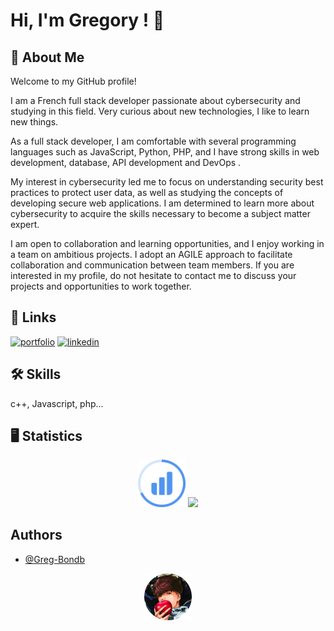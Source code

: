 # Hi, I'm Gregory ! 👋


## 🚀 About Me
Welcome to my GitHub profile!

I am a French full stack developer passionate about cybersecurity and studying in this field. Very curious about new technologies, I like to learn new things.

As a full stack developer, I am comfortable with several programming languages such as JavaScript, Python, PHP, and I have strong skills in web development, database, API development and DevOps .

My interest in cybersecurity led me to focus on understanding security best practices to protect user data, as well as studying the concepts of developing secure web applications. I am determined to learn more about cybersecurity to acquire the skills necessary to become a subject matter expert.

I am open to collaboration and learning opportunities, and I enjoy working in a team on ambitious projects. I adopt an AGILE approach to facilitate collaboration and communication between team members. If you are interested in my profile, do not hesitate to contact me to discuss your projects and opportunities to work together.

## 🔗 Links
[![portfolio](https://img.shields.io/badge/my_portfolio-000?style=for-the-badge&logo=ko-fi&logoColor=white)](https://greg-bondb.github.io/Portfolio-Balatre-Gregory/)
[![linkedin](https://img.shields.io/badge/linkedin-0A66C2?style=for-the-badge&logo=linkedin&logoColor=white)](https://www.linkedin.com/in/gr%C3%A9gory-balatre-6a2187220/)

## 🛠 Skills
c++, Javascript, php...

## 🖥️ Statistics
<p align="center">
  <img width=15% src="imports/stats.svg" alt="GitHub Readme Stats" />
  <img src="https://github-readme-stats.vercel.app/api?username={Greg-Bondb}&theme=blue-green">
  
</p>

## Authors

- [@Greg-Bondb](https://github.com/Greg-Bondb)

<p align="center">
  <img src="imports/profil.png" width=15%>
</p>

